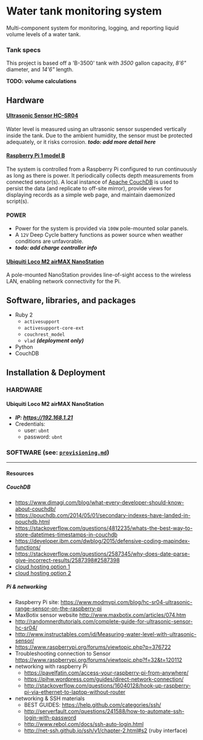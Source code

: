 # Water tank monitoring system
Multi-component system for monitoring, logging, and reporting liquid volume levels of a water tank.

### Tank specs
This project is based off a 'B-3500' tank with *3500* gallon capacity, *8'6"* diameter, and *14'6"* length.

**TODO: volume calculations**

## Hardware
#### [Ultrasonic Sensor HC–SR04]
Water level is measured using an ultrasonic sensor suspended vertically inside the tank. Due to the ambient humidity, the sensor must be protected adequately, or it risks corrosion. ***todo: add more detail here***

#### [Raspberry Pi 1 model B]
The system is controlled from a Raspberry Pi configured to run continuously as long as there is power. It periodically collects depth measurements from connected sensor(s). A local instance of [Apache CouchDB] is used to persist the data (and replicate to off-site mirror), provide views for displaying records as a simple web page, and maintain daemonized script(s).

#### POWER
- Power for the system is provided via `100W` pole-mounted solar panels.
- A `12V` Deep Cycle battery functions as power source when weather conditions are unfavorable.
- ***todo: add charge controller info***

#### [Ubiquiti Loco M2 airMAX NanoStation]
A pole-mounted NanoStation provides line-of-sight access to the wireless LAN, enabling network connectivity for the Pi.

## Software, libraries, and packages
- Ruby 2
    - `activesupport`
    - `activesupport-core-ext`
    - `couchrest_model`
    - `vlad` ***(deployment only)***
- Python
- CouchDB

## Installation & Deployment

### HARDWARE
#### Ubiquiti Loco M2 airMAX NanoStation
- ***IP: https://192.168.1.21***
- Credentials:
    - user: `ubnt`
    - password: `ubnt`

### SOFTWARE (see: [`provisioning.md`](doc/provisioning.md))

---
#### Resources
##### CouchDB
- https://www.dimagi.com/blog/what-every-developer-should-know-about-couchdb/
- https://pouchdb.com/2014/05/01/secondary-indexes-have-landed-in-pouchdb.html
- https://stackoverflow.com/questions/4812235/whats-the-best-way-to-store-datetimes-timestamps-in-couchdb
- https://developer.ibm.com/dwblog/2015/defensive-coding-mapindex-functions/
- https://stackoverflow.com/questions/2587345/why-does-date-parse-give-incorrect-results/2587398#2587398
- [cloud hosting option 1](https://bitnami.com/stack/couchdb/cloud)
- [cloud hosting option 2](https://www.smileupps.com/store/apps/couchdb)

##### Pi & networking
- Raspberry Pi site: https://www.modmypi.com/blog/hc-sr04-ultrasonic-range-sensor-on-the-raspberry-pi
- MaxBotix sensor website http://www.maxbotix.com/articles/074.htm
- http://randomnerdtutorials.com/complete-guide-for-ultrasonic-sensor-hc-sr04/
- http://www.instructables.com/id/Measuring-water-level-with-ultrasonic-sensor/
- https://www.raspberrypi.org/forums/viewtopic.php?p=376722
- Troubleshooting connection to Sensor https://www.raspberrypi.org/forums/viewtopic.php?f=32&t=120112
- networking with raspberry Pi
  - https://pavelfatin.com/access-your-raspberry-pi-from-anywhere/
  - https://pihw.wordpress.com/guides/direct-network-connection/
  - http://stackoverflow.com/questions/16040128/hook-up-raspberry-pi-via-ethernet-to-laptop-without-router
- networking & SSH materials
  - BEST GUIDES: https://help.github.com/categories/ssh/
  - http://serverfault.com/questions/241588/how-to-automate-ssh-login-with-password
  - http://www.rebol.com/docs/ssh-auto-login.html
  - http://net-ssh.github.io/ssh/v1/chapter-2.html#s2 (ruby interface)

[Raspberry Pi 1 model B]: https://www.adafruit.com/product/998
[Apache CouchDB]: http://couchdb.apache.org
[Ultrasonic Sensor HC–SR04]: http://randomnerdtutorials.com/complete-guide-for-ultrasonic-sensor-hc-sr04/
[Ubiquiti Loco M2 airMAX NanoStation]: https://www.ubnt.com/airmax/nanostationm/
